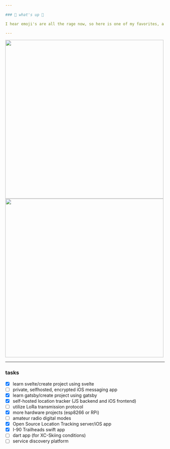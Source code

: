 ```yaml
---
 
### 🌲 what's up 🌲

I hear emoji's are all the rage now, so here is one of my favorites, a 🏔️ (snow-capped mountain). Other than computing, being outdoors is my passion. I've done everything from ⛷️ (skiing) to 🧗 (climbing) to 🚵 (mountain biking). I am also a member of our local Search and Rescue ⛑️ group and it is my passion to help my community in their times of need. Keep learning! Every day brings a new adventure.

---
```


<p>
    <a href="https://vaunt.dev">
        <img src="https://api.vaunt.dev/v1/github/entities/michaelpeterswa/contributions?format=svg&private=true" width="500" />
    </a>
    <a href="https://vaunt.dev">
        <img src="https://api.vaunt.dev/v1/github/entities/michaelpeterswa/achievements?format=svg&limit=3" width="500" />
    </a>
</p>

---

### tasks
- [x] learn svelte/create project using svelte
- [ ] private, selfhosted, encrypted iOS messaging app
- [x] learn gatsby/create project using gatsby
- [x] self-hosted location tracker (JS backend and iOS frontend) 
- [ ] utilize LoRa transmission protocol
- [x] more hardware projects (esp8266 or RPi)
- [ ] amateur radio digital modes
- [x] Open Source Location Tracking server/iOS app
- [x] I-90 Trailheads swift app 
- [ ] dart app (for XC-Skiing conditions)
- [ ] service discovery platform
